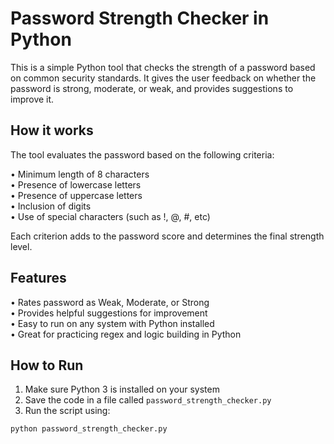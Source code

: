 # Password Strength Checker in Python

This is a simple Python tool that checks the strength of a password based on common security standards. It gives the user feedback on whether the password is strong, moderate, or weak, and provides suggestions to improve it.

## How it works

The tool evaluates the password based on the following criteria:

• Minimum length of 8 characters  
• Presence of lowercase letters  
• Presence of uppercase letters  
• Inclusion of digits  
• Use of special characters (such as !, @, #, etc)

Each criterion adds to the password score and determines the final strength level.

## Features

• Rates password as Weak, Moderate, or Strong  
• Provides helpful suggestions for improvement  
• Easy to run on any system with Python installed  
• Great for practicing regex and logic building in Python

## How to Run

1. Make sure Python 3 is installed on your system  
2. Save the code in a file called `password_strength_checker.py`  
3. Run the script using:

```bash
python password_strength_checker.py
